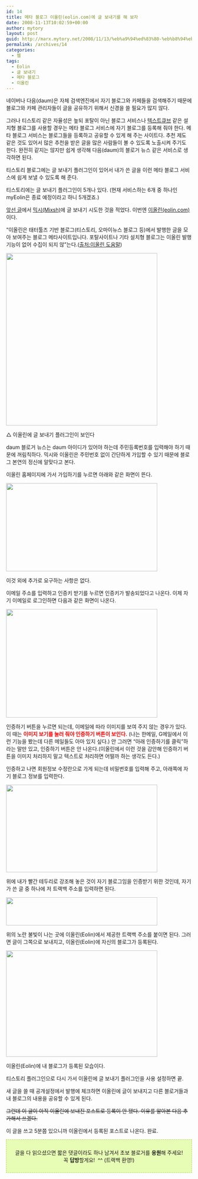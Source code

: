 ```yaml
---
id: 14
title: 메타 블로그 이올린(eolin.com)에 글 보내기를 해 보자
date: 2008-11-13T10:02:59+00:00
author: mytory
layout: post
guid: http://marx.mytory.net/2008/11/13/%eb%a9%94%ed%83%80-%eb%b8%94%eb%a1%9c%ea%b7%b8-%ec%9d%b4%ec%98%ac%eb%a6%b0eolincom%ec%97%90-%ea%b8%80-%eb%b3%b4%eb%82%b4%ea%b8%b0%eb%a5%bc-%ed%95%b4-%eb%b3%b4%ec%9e%90/
permalink: /archives/14
categories:
  - 웹
tags:
  - Eolin
  - 글 보내기
  - 메타 블로그
  - 이올린
---
```

네이버나 다음(daum)은 자체 검색엔진에서 자기 블로그와 카페들을 검색해주기 때문에 블로그와 카페 관리자들이 글을 공유하기 위해서 신경을 쓸 필요가 많지 않다.

그러나 티스토리 같은 자율성은 높되 포탈이 아닌 블로그 서비스나 <a href="http://textcube.org" target="_blank">텍스트큐브</a> 같은 설치형 블로그를 사용할 경우는 메타 블로그 서비스에 자기 블로그를 등록해 줘야 한다. 메타 블로그 서비스는 블로그들을 등록하고 공유할 수 있게 해 주는 사이트다. 추천 제도 같은 것도 있어서 많은 추천을 받은 글을 많은 사람들이 볼 수 있도록 노출시켜 주기도 한다. 완전히 같지는 않지만 쉽게 생각해 다음(daum)의 블로거 뉴스 같은 서비스로 생각하면 된다.

티스토리 블로그에는 글 보내기 플러그인이 있어서 내가 쓴 글을 이런 메타 블로그 서비스에 쉽게 보낼 수 있도록 해 준다.

티스토리에는 글 보내기 플러그인이 5개나 있다. (현재 서비스하는 6개 중 하나인 myEolin은 종료 예정이라고 하니 5개겠죠.)

<a href="http://spar2003.tistory.com/3" target="_blank" title="[http://spar2003.tistory.com/2]로 이동합니다.">앞선 글</a>에서 <a href="http://mixsh.com" target="_blank" title="[http://mixsh.com]로 이동합니다.">믹시(Mixsh)</a>에 글 보내기 시도한 것을 적었다. 이번엔 <a href="http://eolin.com" target="_blank" title="[http://eolin.com]로 이동합니다.">이올린(eolin.com)</a>이다.

“이올린은 태터툴즈 기반 블로그(티스토리, 오마이뉴스 블로그 등)에서 발행한 글을 모아 보여주는 블로그 메타사이트입니다. 포탈사이트나 기타 설치형 블로그는 이올린 발행기능이 없어 수집이 되지 않”는다.(<a href="http://blog.eolin.com/category/도움말" target="_blank" title="[http://blog.eolin.com/category/도움말]로 이동합니다.">출처:이올린 도움말</a>)

<img src="http://marx.mytory.net/wp-content/uploads/1/491bf59455f14ES.jpg" class="aligncenter" width="410" height="467" alt="" filename="eolin1.jpg" filemime="" />

△ 이올린에 글 보내기 플러그인이 보인다

daum 블로거 뉴스는 daum 아이디가 있어야 하는데 주민등록번호를 입력해야 하기 때문에 꺼림칙하다. 믹시와 이올린은 주민번호 없이 간단하게 가입할 수 있기 때문에 블로그 본연의 정신에 알맞다고 본다.

이올린 홈페이지에 가서 가입하기를 누르면 아래와 같은 화면이 뜬다.

<img src="http://marx.mytory.net/wp-content/uploads/1/491bf6594e5709P.jpg" class="aligncenter" width="410" height="239" alt="" filename="eolin2.jpg" filemime="" />

이것 외에 추가로 요구하는 사항은 없다.

이메일 주소를 입력하고 인증키 받기를 누르면 인증키가 발송되었다고 나온다. 이제 자기 이메일로 로그인하면 다음과 같은 화면이 나온다.

<img src="http://marx.mytory.net/wp-content/uploads/1/491bf6b0dd0be9E.jpg" class="aligncenter" width="410" height="294" alt="" filename="eolin3.jpg" filemime="" />

인증하기 버튼을 누르면 되는데, 이메일에 따라 이미지를 보여 주지 않는 경우가 있다. 이 때는 <font color="red"><strong>이미지 보기를 눌러 줘야 인증하기 버튼이 보인다.</strong></font> (나는 한메일, G메일에서 이런 기능을 봤는데 다른 메일들도 아마 있지 싶다.) 안 그러면 “아래 인증하기를 클릭”하라는 말만 있고, 인증하기 버튼은 안 나온다.(이올린에서 이런 것을 감안해 인증하기 버튼을 이미지 처리하지 말고 텍스트로 처리하면 어떨까 하는 생각도 든다.)

인증하고 나면 회원정보 수정란으로 가게 되는데 비밀번호를 입력해 주고, 아래쪽에 자기 블로그 정보를 입력한다.

<img src="http://marx.mytory.net/wp-content/uploads/1/491bf85bc0b94AD.jpg" class="aligncenter" width="410" height="237" alt="" filename="eolin4.jpg" filemime="" />

위에 내가 빨간 테두리로 강조해 놓은 것이 자기 블로그임을 인증받기 위한 것인데, 자기가 쓴 글 중 하나에 저 트랙백 주소를 입력하면 된다.

<img src="http://marx.mytory.net/wp-content/uploads/1/491bf8b82cd27AP.jpg" class="aligncenter" width="410" height="76" alt="" filename="eolin5.jpg" filemime="" />

위의 노란 불빛이 나는 곳에 이올린(Eolin)에서 제공한 트랙백 주소를 붙이면 된다. 그러면 글이 그쪽으로 보내지고, 이올린(Eolin)에 자신의 블로그가 등록된다.

<img src="http://marx.mytory.net/wp-content/uploads/1/491bf92a74b00AX.jpg" class="aligncenter" width="410" height="288" alt="" filename="eolin6.jpg" filemime="" />

이올린(Eolin)에 내 블로그가 등록된 모습이다.

티스토리 플러그인으로 다시 가서 이올린에 글 보내기 플러그인을 사용 설정하면 끝.

새 글을 쓸 때 공개설정에서 발행에 체크하면 이올린에 글이 보내지고 다른 블로거들과 내 블로그의 내용을 공유할 수 있게 된다.

<span class="Apple-style-span" style="text-decoration: line-through;">그런데 이 글이 아직 이올린에 보내진 포스트로 등록이 안 됐다. 이유를 알아본 다음 추가해서 쓰겠다.</span>

이 글을 쓰고 5분쯤 있으니까 이올린에서 등록된 포스트로 나온다. 완료.

<div>
  <div class="txc-textbox" style="border-top-style: dashed; border-right-style: dashed; border-bottom-style: dashed; border-left-style: dashed; border-top-width: 1px; border-right-width: 1px; border-bottom-width: 1px; border-left-width: 1px; border-top-color: rgb(159, 211, 49); border-right-color: rgb(159, 211, 49); border-bottom-color: rgb(159, 211, 49); border-left-color: rgb(159, 211, 49); background-color: rgb(231, 253, 181); padding-top: 10px; padding-right: 10px; padding-bottom: 10px; padding-left: 10px; ">
    <p style="text-align: center; ">
      글을 다 읽으셨으면 짧은 댓글이라도 하나 남겨서 초보 블로거를 <span class="Apple-style-span" style="font-weight: bold;">응원</span>해 주세요! <br /> 꼭 <span class="Apple-style-span" style="font-weight: bold;">답방</span>할게요!  ^^ (트랙백 환영!)
    </p>
  </div>
</div>